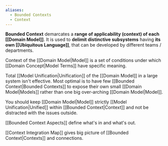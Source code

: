 ```yaml
---
aliases:
  - Bounded Contexts
  - Context
---
```

**Bounded Context** demarcates a **range of applicability (context) of each [[Domain Model]]**. It is used to **delimit distinctive subsystems** having **its own [[Ubiquitous Language]]**, that can be developed by different teams / departments.

Context of the [[Domain Model|Model]] is a set of conditions under which [[Domain Concept|Model Terms]] have specific meaning.

Total [[Model Unification|Unification]] of the [[Domain Model]] in a large system isn't effective. Most optimal is to have few [[Bounded Context|Bounded Contexts]] to expose their own small [[Domain Model|Models]] rather than one big over-arching [[Domain Model|Model]].

You should keep [[Domain Model|Model]] strictly [[Model Unification|Unified]] within [[Bounded Context|Context]] and not be distracted with the issues outside.

[[Bounded Context Aspects]] define what's in and what's out.

[[Context Integration Map]] gives big picture of [[Bounded Context|Contexts]] and connections.

